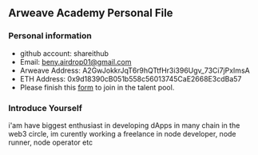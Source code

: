 ## Arweave Academy Personal File

### Personal information

- github account: shareithub
- Email: beny.airdrop01@gmail.com
- Arweave Address: A2GwJokkrJqT6r9hQTtfHr3i396Ugv_73Ci7jPxImsA
- ETH Address: 0x9d18390cB051b558c56013745CaE2668E3cdBa57
- Please finish this [form](https://docs.google.com/forms/d/e/1FAIpQLSfWA5fIIcBgmRppm3jNz5vmf9Mai_QMVil-2pO4r7YKn_Zhtw/viewform?usp=sf_link) to join in the talent pool.

### Introduce Yourself
 i'am have biggest enthusiast in developing dApps in many chain in the web3 circle, im curently working a freelance in node developer, node runner, node operator etc
